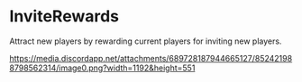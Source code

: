 # InviteRewards
Attract new players by rewarding current players for inviting new players.

https://media.discordapp.net/attachments/689728187944665127/852421988798562314/image0.png?width=1192&height=551
